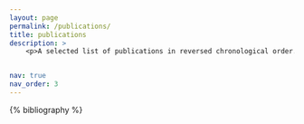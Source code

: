 ```yaml
---
layout: page
permalink: /publications/
title: publications
description: >
    <p>A selected list of publications in reversed chronological order. generated by jekyll-scholar. A complete list of my publications over Astrophysics can be found <a href="https://rb.gy/ub5y32"> here at NASA ADS</a></p>


nav: true
nav_order: 3
---
```


<!-- _pages/publications.md -->
<div class="publications">

{% bibliography %}

</div>
